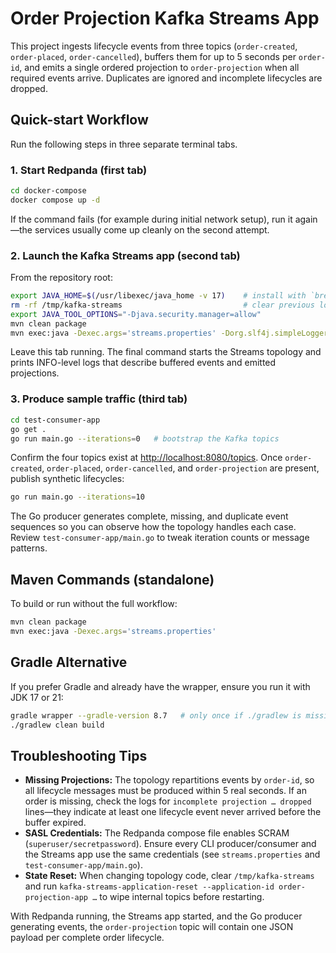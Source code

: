 # Order Projection Kafka Streams App

This project ingests lifecycle events from three topics (`order-created`, `order-placed`, `order-cancelled`), buffers them for up to 5 seconds per `order-id`, and emits a single ordered projection to `order-projection` when all required events arrive. Duplicates are ignored and incomplete lifecycles are dropped.

## Quick-start Workflow

Run the following steps in three separate terminal tabs.

### 1. Start Redpanda (first tab)

```bash
cd docker-compose
docker compose up -d
```

If the command fails (for example during initial network setup), run it again—the services usually come up cleanly on the second attempt.

### 2. Launch the Kafka Streams app (second tab)

From the repository root:

```bash
export JAVA_HOME=$(/usr/libexec/java_home -v 17)    # install with `brew install temurin17` if you do not have JDK 17
rm -rf /tmp/kafka-streams                           # clear previous local state
export JAVA_TOOL_OPTIONS="-Djava.security.manager=allow"
mvn clean package
mvn exec:java -Dexec.args='streams.properties' -Dorg.slf4j.simpleLogger.defaultLogLevel=info
```

Leave this tab running. The final command starts the Streams topology and prints INFO-level logs that describe buffered events and emitted projections.

### 3. Produce sample traffic (third tab)

```bash
cd test-consumer-app
go get .
go run main.go --iterations=0   # bootstrap the Kafka topics
```

Confirm the four topics exist at <http://localhost:8080/topics>. Once `order-created`, `order-placed`, `order-cancelled`, and `order-projection` are present, publish synthetic lifecycles:

```bash
go run main.go --iterations=10
```

The Go producer generates complete, missing, and duplicate event sequences so you can observe how the topology handles each case. Review `test-consumer-app/main.go` to tweak iteration counts or message patterns.

## Maven Commands (standalone)

To build or run without the full workflow:

```bash
mvn clean package
mvn exec:java -Dexec.args='streams.properties'
```

## Gradle Alternative

If you prefer Gradle and already have the wrapper, ensure you run it with JDK 17 or 21:

```bash
gradle wrapper --gradle-version 8.7   # only once if ./gradlew is missing
./gradlew clean build
```

## Troubleshooting Tips

- **Missing Projections:** The topology repartitions events by `order-id`, so all lifecycle messages must be produced within 5 real seconds. If an order is missing, check the logs for `incomplete projection … dropped` lines—they indicate at least one lifecycle event never arrived before the buffer expired.
- **SASL Credentials:** The Redpanda compose file enables SCRAM (`superuser/secretpassword`). Ensure every CLI producer/consumer and the Streams app use the same credentials (see `streams.properties` and `test-consumer-app/main.go`).
- **State Reset:** When changing topology code, clear `/tmp/kafka-streams` and run `kafka-streams-application-reset --application-id order-projection-app …` to wipe internal topics before restarting.

With Redpanda running, the Streams app started, and the Go producer generating events, the `order-projection` topic will contain one JSON payload per complete order lifecycle.
